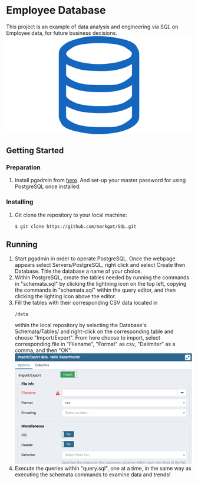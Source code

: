 # Employee Database
This project is an example of data analysis and engineering via SQL on Employee data, for future business decisions.
![sql.png](sql.png)

## Getting Started
### Preparation
1) Install pgadmin from [here](https://www.pgadmin.org/download/). And set-up your master password for using PostgreSQL once installed.
### Installing
1) Git clone the repository to your local machine:
    ````
    $ git clone https://github.com/markgat/SQL.git
    ````
## Running
1) Start pgadmin in order to operate PostgreSQL. Once the webpage appears select Servers/PostgreSQL, right click and select Create then Database. Title the database a name of your choice. 
2) Within PostgreSQL, create the tables needed by running the commands in "schemata.sql" by clicking the lightning icon on the top left, copying the commands in "schemata.sql" within the query editor, and then clicking the lighting icon above the editor.
3) Fill the tables with their corresponding CSV data located in
    ````
    /data
    ````
    within the local repository by selecting the Database's Schemata/Tables/ and right-click on the corresponding table and choose "Import/Export". From here choose to import, select corresponding file in "Filename", "Format" as csv, "Delimiter" as a comma, and then "OK".
![Importing](importing.png)
4) Execute the queries within "query.sql", one at a time, in the same way as executing the schemata commands to examine data and trends!
